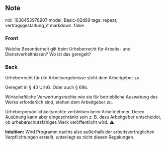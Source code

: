 ## Note
nid: 1638453978907
model: Basic-02d89
tags: repeat, vertragsgestaltung_it
markdown: false

### Front
Welche Besonderheit gilt beim Urheberrecht für Arbeits- und Dienstverhältnissen? Wo ist das geregelt?

### Back
Urheberrecht für die Arbeitsergebnisse steht dem Arbeitgeber zu.

Geregelt in § 43 UrhG. Oder auch § 69b.

Wirtschaftliche Verwertungsrechte wie sie für betriebliche Auswetung des Werks erforderlich sind, stehen dem Arbeitgeber zu.

Urheberpersönlichkeitsrechte verbleiben beim Arbeitnehmer. Deren Ausübung kann aber eingeschränkt sein z. B. dass Arbeitgeber entscheidet, ob urheberschutzfähiges Werk veröffentlicht wird. ⚠️

<b>Intuition:</b>
Wird Programm nachts also außerhalb der arbeitsvertraglichen Verpflichtungen erstellt, unterliegt es nicht diesen Regelungen.
